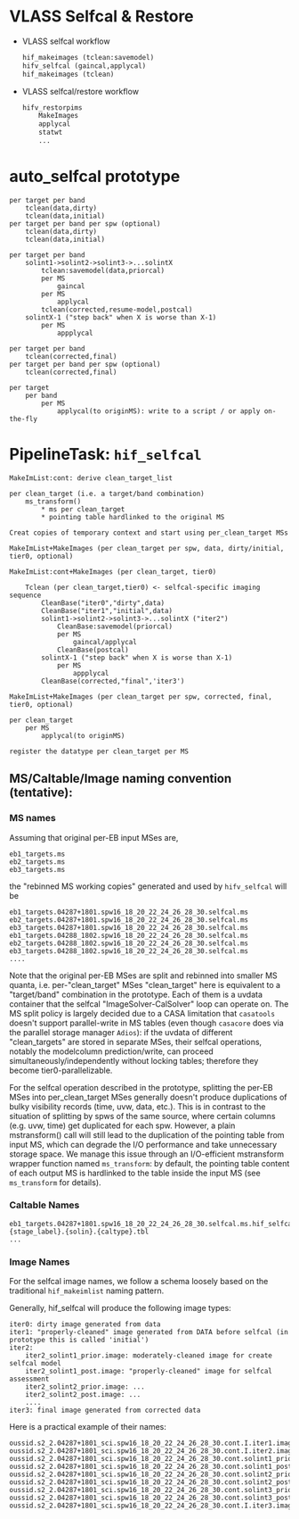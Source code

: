 

# VLASS Selfcal & Restore

* VLASS selfcal workflow

    ```python
    hif_makeimages (tclean:savemodel)
    hifv_selfcal (gaincal,applycal)
    hif_makeimages (tclean)
    ```

* VLASS selfcal/restore workflow

    ```python
    hifv_restorpims
        MakeImages
        applycal
        statwt
        ...
    ```

# auto_selfcal prototype

```console
per target per band
    tclean(data,dirty)
    tclean(data,initial)
per target per band per spw (optional)
    tclean(data,dirty)
    tclean(data,initial)        

per target per band
    solint1->solint2->solint3->...solintX
        tclean:savemodel(data,priorcal)
        per MS
            gaincal
        per MS
            applycal
        tclean(corrected,resume-model,postcal)
    solintX-1 ("step back" when X is worse than X-1)
        per MS
            appplycal

per target per band
    tclean(corrected,final)
per target per band per spw (optional)
    tclean(corrected,final)

per target 
    per band 
        per MS
            applycal(to originMS): write to a script / or apply on-the-fly
```

# PipelineTask: `hif_selfcal`

```console
MakeImList:cont: derive clean_target_list

per clean_target (i.e. a target/band combination)
    ms_transform()
        * ms per clean_target
        * pointing table hardlinked to the original MS
        
Creat copies of temporary context and start using per_clean_target MSs

MakeImList+MakeImages (per clean_target per spw, data, dirty/initial, tier0, optional)

MakeImList:cont+MakeImages (per clean_target, tier0)

    Tclean (per clean_target,tier0) <- selfcal-specific imaging sequence
        CleanBase("iter0","dirty",data)
        CleanBase("iter1","initial",data)
        solint1->solint2->solint3->...solintX ("iter2")
            CleanBase:savemodel(priorcal)
            per MS
                gaincal/applycal
            CleanBase(postcal)
        solintX-1 ("step back" when X is worse than X-1)
            per MS
                appplycal
        CleanBase(corrected,"final",'iter3')

MakeImList+MakeImages (per clean_target per spw, corrected, final, tier0, optional)

per clean_target 
    per MS
        applycal(to originMS)

register the datatype per clean_target per MS
```


## MS/Caltable/Image naming convention (tentative):

### MS names
Assuming that original per-EB input MSes are,

```console
eb1_targets.ms
eb2_targets.ms
eb3_targets.ms
```

the "rebinned MS working copies" generated and used by `hifv_selfcal` will be

```console 
eb1_targets.04287+1801.spw16_18_20_22_24_26_28_30.selfcal.ms
eb2_targets.04287+1801.spw16_18_20_22_24_26_28_30.selfcal.ms
eb3_targets.04287+1801.spw16_18_20_22_24_26_28_30.selfcal.ms
eb1_targets.04288_1802.spw16_18_20_22_24_26_28_30.selfcal.ms
eb2_targets.04288_1802.spw16_18_20_22_24_26_28_30.selfcal.ms
eb3_targets.04288_1802.spw16_18_20_22_24_26_28_30.selfcal.ms
....
```

Note that the original per-EB MSes are split and rebinned into smaller MS quanta, i.e. per-"clean_target" MSes 
"clean_target" here is equivalent to a "target/band" combination in the prototype.
Each of them is a uvdata container that the selfcal "ImageSolver-CalSolver" loop can operate on.
The MS split policy is largely decided due to a CASA limitation that `casatools` doesn't support parallel-write in MS tables (even though `casacore` does via the parallel storage manager `Adios`):
if the uvdata of different "clean_targets" are stored in separate MSes, their selfcal operations, notably the modelcolumn prediction/write, can proceed simultaneously/independently without locking tables; therefore they become tier0-parallelizable.

For the selfcal operation described in the prototype, splitting the per-EB MSes into per_clean_target MSes generally doesn't produce duplications of bulky visibility records (time, uvw, data, etc.).
This is in contrast to the situation of splitting by spws of the same source, where certain columns (e.g. uvw, time) get duplicated for each spw. 
However, a plain mstransform() call will still lead to the duplication of the pointing table from input MS, which can degrade the I/O performance and take unnecessary storage space.
We manage this issue through an I/O-efficient mstransform wrapper function named `ms_transform`: 
by default, the pointing table content of each output MS is hardlinked to the table inside the input MS (see `ms_transform` for details).


### Caltable Names

```console 
eb1_targets.04287+1801.spw16_18_20_22_24_26_28_30.selfcal.ms.hif_selfcal.{stage_label}.{solin}.{caltype}.tbl
...
```

### Image Names

For the selfcal image names, we follow a schema loosely based on the traditional `hif_makeimlist` naming pattern.

Generally, hif_selfcal will produce the following image types:

```
iter0: dirty image generated from data
iter1: "properly-cleaned" image generated from DATA before selfcal (in prototype this is called 'initial')
iter2: 
    iter2_solint1_prior.image: moderately-cleaned image for create selfcal model
    iter2_solint1_post.image: "properly-cleaned" image for selfcal assessment
    iter2_solint2_prior.image: ...
    iter2_solint2_post.image: ...
    ....
iter3: final image generated from corrected data 
```

Here is a practical example of their names:

```
oussid.s2_2.04287+1801_sci.spw16_18_20_22_24_26_28_30.cont.I.iter1.image
oussid.s2_2.04287+1801_sci.spw16_18_20_22_24_26_28_30.cont.I.iter2.image
oussid.s2_2.04287+1801_sci.spw16_18_20_22_24_26_28_30.cont.solint1_prior.I.iter2.image
oussid.s2_2.04287+1801_sci.spw16_18_20_22_24_26_28_30.cont.solint1_post.I.iter2.image
oussid.s2_2.04287+1801_sci.spw16_18_20_22_24_26_28_30.cont.solint2_prior.I.iter2.image
oussid.s2_2.04287+1801_sci.spw16_18_20_22_24_26_28_30.cont.solint2_post.I.iter2.image
oussid.s2_2.04287+1801_sci.spw16_18_20_22_24_26_28_30.cont.solint3_prior.I.iter2.image
oussid.s2_2.04287+1801_sci.spw16_18_20_22_24_26_28_30.cont.solint3_post.I.iter2.image
oussid.s2_2.04287+1801_sci.spw16_18_20_22_24_26_28_30.cont.I.iter3.image
```
